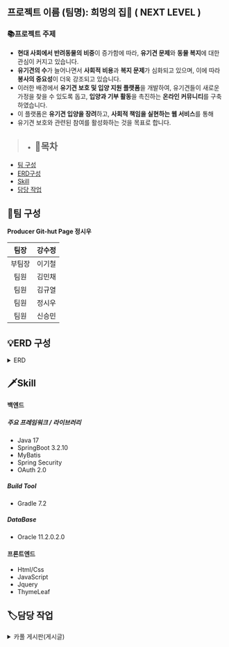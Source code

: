 ## 프로젝트 이름 (팀명): 희멍의 집🐶 ( NEXT LEVEL )

### 📚프로젝트 주제 

- **현대 사회에서 반려동물의 비중**이 증가함에 따라, **유기견 문제**와 **동물 복지**에 대한 관심이 커지고 있습니다. 
- **유기견의 수**가 늘어나면서 **사회적 비용**과 **복지 문제**가 심화되고 있으며, 이에 따라 **봉사의 중요성**이 더욱 강조되고 있습니다.
- 이러한 배경에서 **유기견 보호 및 입양 지원 플랫폼**을 개발하여, 유기견들이 새로운 가정을 찾을 수 있도록 돕고,
  **입양과 기부 활동**을 촉진하는 **온라인 커뮤니티**를 구축하였습니다. 
- 이 플랫폼은 **유기견 입양을 장려**하고, **사회적 책임을 실현하는 웹 서비스**를 통해
-  유기견 보호와 관련된 참여를 활성화하는 것을 목표로 합니다.

  > - ## 📖목차
  - [팀 구성](#팀-구성)
  - [ERD구성](#erd-구성)
  - [Skill](#skill)
  - [담당 작업](#담당-작업)
 

## 🔗팀 구성
**Producer Git-hut Page 정시우**

|팀장|강수정|           
|:--:|:--:|
|부팀장|이기철| 
|팀원|김민채| 
|팀원|김규열|
|팀원|정시우|
|팀원|신승민|

## 💡ERD 구성

<details id="erd-구성">
<summary> ERD </summary>

<p>클릭 후 이미지를 확대할 수 있습니다.</p>
<img src="https://github.com/user-attachments/assets/f1107f38-cb79-43b6-8233-2585ec4d6327" width="500">
<img src="https://github.com/user-attachments/assets/79b504be-33a6-4409-8b2d-6b7f836bbad2" width="500">
</details>

> 
 ## 🗡Skill
####  백엔드

##### 주요 프레임워크 / 라이브러리
- Java 17
- SpringBoot 3.2.10
- MyBatis
- Spring Security
- OAuth 2.0

##### Build Tool
- Gradle 7.2

##### DataBase
- Oracle 11.2.0.2.0

#### 프론트엔드
- Html/Css
- JavaScript
- Jquery
- ThymeLeaf

## 🏷담당 작업
<details>
<summary>카풀 게시판(게시글)</summary>

<img src="https://github.com/user-attachments/assets/a4f52058-71d5-4e6e-8a85-4258f6d58d7e" width="500">
<br>
-일반회원, 센터회원 로그인 한 경우에만 글쓰기 버튼이 활성화 되고, 일반회원,센터회원 모두 카풀 게시판을 사용할 수 있습니다.
<br>
- 본인이 작성한 게시글의 경우 수정,삭제 버튼이 활성화 되고,본인이 작성한 글이 아닐 경우 신고버튼이 활성화 됩니다.
<br>
- 로그인을 하지 않을 경우 수정,삭제,신고버튼은 비활성화 됩니다.
</details>








